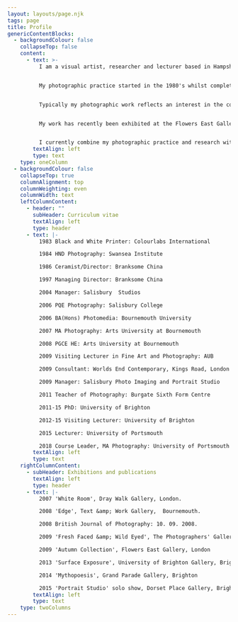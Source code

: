 ```yaml
---
layout: layouts/page.njk
tags: page
title: Profile
genericContentBlocks:
  - backgroundColour: false
    collapseTop: false
    content:
      - text: >-
          I am a visual artist, researcher and lecturer based in Hampshire.


          My photographic practice started in the 1980's whilst completing a studio based photography HND at Swansea Institute (then WGIHE). After many years working in commercial ceramics I returned to photography in 2006, completing my  MA at the Arts University at Bournemouth in 2009. I have recently completed an AHRC funded PhD in Photography at the University of Brighton.


          Typically my photographic work reflects an interest in the conventions of visual display and representation and how these might become usefully incorporated as subject matter within a medium that itself forms part of these conventions. My current research centres on the traditional photographic portrait studio as a space of modernity and desire and how this might offer insights into photography as a psychic apparatus.


          My work has recently been exhibited at the Flowers East Gallery and The Photographers' Gallery in London and at Grand Parade and The Dorset Place Gallery in Brighton.


          I currently combine my photographic practice and research with a career in teaching.
        textAlign: left
        type: text
    type: oneColumn
  - backgroundColour: false
    collapseTop: true
    columnAlignment: top
    columnWeighting: even
    columnWidth: text
    leftColumnContent:
      - header: ""
        subHeader: Curriculum vitae
        textAlign: left
        type: header
      - text: |-
          1983 Black and White Printer: Colourlabs International

          1984 HND Photography: Swansea Institute

          1986 Ceramist/Director: Branksome China

          1997 Managing Director: Branksome China

          2004 Manager: Salisbury  Studios

          2006 PQE Photography: Salisbury College

          2006 BA(Hons) Photomedia: Bournemouth University

          2007 MA Photography: Arts University at Bournemouth

          2008 PGCE HE: Arts University at Bournemouth

          2009 Visiting Lecturer in Fine Art and Photography: AUB

          2009 Consultant: Worlds End Contemporary, Kings Road, London

          2009 Manager: Salisbury Photo Imaging and Portrait Studio

          2011 Teacher of Photography: Burgate Sixth Form Centre

          2011-15 PhD: University of Brighton

          2012-15 Visiting Lecturer: University of Brighton

          2015 Lecturer: University of Portsmouth

          2018 Course Leader, MA Photography: University of Portsmouth
        textAlign: left
        type: text
    rightColumnContent:
      - subHeader: Exhibitions and publications
        textAlign: left
        type: header
      - text: |-
          2007 'White Room', Dray Walk Gallery, London.

          2008 'Edge', Text &amp; Work Gallery,  Bournemouth.

          2008 British Journal of Photography: 10. 09. 2008.

          2009 'Fresh Faced &amp; Wild Eyed', The Photographers' Gallery, London

          2009 'Autumn Collection', Flowers East Gallery, London

          2013 'Surface Exposure', University of Brighton Gallery, Brighton

          2014 'Mythopoesis', Grand Parade Gallery, Brighton

          2015 'Portrait Studio' solo show, Dorset Place Gallery, Brighton
        textAlign: left
        type: text
    type: twoColumns
---
```

